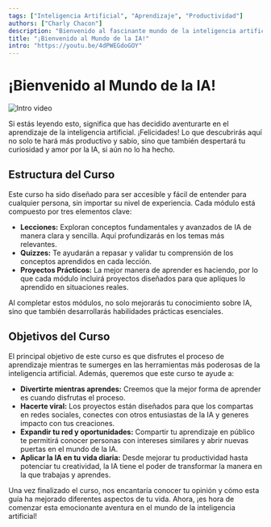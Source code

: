 ```yaml
---
tags: ["Inteligencia Artificial", "Aprendizaje", "Productividad"] 
authors: ["Charly Chacon"]
description: "Bienvenido al fascinante mundo de la inteligencia artificial. Este curso está diseñado para hacerte más productivo, sabio y apasionado por la IA, mientras compartes tu aprendizaje con el mundo."
title: "¡Bienvenido al Mundo de la IA!"
intro: "https://youtu.be/4dPWEGdoGOY"
---
```




# ¡Bienvenido al Mundo de la IA!

![Intro video](https://youtu.be/4dPWEGdoGOY)

Si estás leyendo esto, significa que has decidido aventurarte en el aprendizaje de la inteligencia artificial. ¡Felicidades! Lo que descubrirás aquí no solo te hará más productivo y sabio, sino que también despertará tu curiosidad y amor por la IA, si aún no lo ha hecho.

## Estructura del Curso

Este curso ha sido diseñado para ser accesible y fácil de entender para cualquier persona, sin importar su nivel de experiencia. Cada módulo está compuesto por tres elementos clave:

- **Lecciones:** Exploran conceptos fundamentales y avanzados de IA de manera clara y sencilla. Aquí profundizarás en los temas más relevantes.
- **Quizzes:** Te ayudarán a repasar y validar tu comprensión de los conceptos aprendidos en cada lección.
- **Proyectos Prácticos:** La mejor manera de aprender es haciendo, por lo que cada módulo incluirá proyectos diseñados para que apliques lo aprendido en situaciones reales.

Al completar estos módulos, no solo mejorarás tu conocimiento sobre IA, sino que también desarrollarás habilidades prácticas esenciales.

## Objetivos del Curso

El principal objetivo de este curso es que disfrutes el proceso de aprendizaje mientras te sumerges en las herramientas más poderosas de la inteligencia artificial. Además, queremos que este curso te ayude a:

- **Divertirte mientras aprendes:** Creemos que la mejor forma de aprender es cuando disfrutas el proceso.
- **Hacerte viral:** Los proyectos están diseñados para que los compartas en redes sociales, conectes con otros entusiastas de la IA y generes impacto con tus creaciones.
- **Expandir tu red y oportunidades:** Compartir tu aprendizaje en público te permitirá conocer personas con intereses similares y abrir nuevas puertas en el mundo de la IA.
- **Aplicar la IA en tu vida diaria:** Desde mejorar tu productividad hasta potenciar tu creatividad, la IA tiene el poder de transformar la manera en la que trabajas y aprendes.

Una vez finalizado el curso, nos encantaría conocer tu opinión y cómo esta guía ha mejorado diferentes aspectos de tu vida. Ahora, ¡es hora de comenzar esta emocionante aventura en el mundo de la inteligencia artificial!
